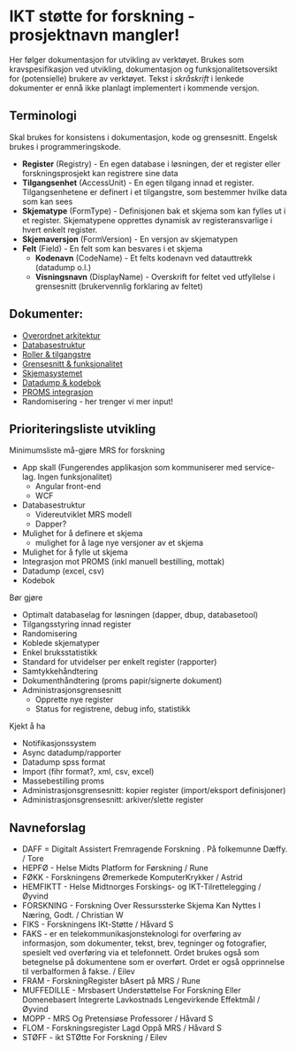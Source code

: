 # IKT støtte for forskning - prosjektnavn mangler! 

Her følger dokumentasjon for utvikling av verktøyet. Brukes som kravspesifikasjon ved utvikling, dokumentasjon og funksjonalitetsoversikt for (potensielle) brukere av verktøyet. Tekst i *skråskrift* i lenkede dokumenter er ennå ikke planlagt implementert i kommende versjon.

## Terminologi

Skal brukes for konsistens i dokumentasjon, kode og grensesnitt. Engelsk brukes i programmeringskode.

* **Register** (Registry) - En egen database i løsningen, der et register eller forskningsprosjekt kan registrere sine data
* **Tilgangsenhet** (AccessUnit) - En egen tilgang innad et register. Tilgangsenhetene er definert i et tilgangstre, som bestemmer hvilke data som kan sees
* **Skjematype** (FormType) - Definisjonen bak et skjema som kan fylles ut i et register. Skjematypene opprettes dynamisk av registeransvarlige i hvert enkelt register.
* **Skjemaversjon** (FormVersion) - En versjon av skjematypen
* **Felt** (Field) - En felt som kan besvares i et skjema
	* **Kodenavn** (CodeName) - Et felts kodenavn ved datauttrekk (datadump o.l.)
	* **Visningsnavn** (DisplayName) - Overskrift for feltet ved utfyllelse i grensesnitt (brukervennlig forklaring av feltet)

## Dokumenter:
* [Overordnet arkitektur](https://github.com/HemitSystemutvikling/dokumentasjon-forskningsapp/blob/master/Overordnet%20arkitektur.md)
* [Databasestruktur](https://github.com/HemitSystemutvikling/dokumentasjon-forskningsapp/blob/master/Databasestruktur.md)
* [Roller & tilgangstre](https://github.com/HemitSystemutvikling/dokumentasjon-forskningsapp/blob/master/Roller%20og%20tilgangstre.md)
* [Grensesnitt & funksjonalitet](https://github.com/HemitSystemutvikling/dokumentasjon-forskningsapp/blob/master/Grensesnitt.md)
* [Skjemasystemet](https://github.com/HemitSystemutvikling/dokumentasjon-forskningsapp/blob/master/Skjemasystemet.md)
* [Datadump & kodebok](https://github.com/HemitSystemutvikling/dokumentasjon-forskningsapp/blob/master/Datadump%20og%20kodebok.md)
* [PROMS integrasjon](https://github.com/HemitSystemutvikling/dokumentasjon-forskningsapp/blob/master/PROMS%20integrasjon.md)
* Randomisering - her trenger vi mer input!

## Prioriteringsliste utvikling

Minimumsliste må-gjøre MRS for forskning
- App skall (Fungerendes applikasjon som kommuniserer med service-lag. Ingen funksjonalitet)
	- Angular front-end
	- WCF
- Databasestruktur
	- Videreutviklet MRS modell
	- Dapper?
- Mulighet for å definere et skjema
	- mulighet for å lage nye versjoner av et skjema
- Mulighet for å fylle ut skjema
- Integrasjon mot PROMS (inkl manuell bestilling,  mottak)
- Datadump (excel, csv)
- Kodebok

Bør gjøre
- Optimalt databaselag for løsningen (dapper, dbup, databasetool)
- Tilgangsstyring innad register
- Randomisering
- Koblede skjematyper
- Enkel bruksstatistikk
- Standard for utvidelser per enkelt register (rapporter)
- Samtykkehåndtering
- Dokumenthåndtering (proms papir/signerte dokument)
- Administrasjonsgrensesnitt 
	- Opprette nye register
	- Status for registrene, debug info, statistikk

Kjekt å ha
- Notifikasjonssystem
- Async datadump/rapporter
- Datadump spss format
- Import (fihr format?, xml, csv, excel)
- Massebestilling proms
- Administrasjonsgrensesnitt: kopier register (import/eksport definisjoner)
- Administrasjonsgrensesnitt: arkiver/slette register

## Navneforslag

* DAFF = Digitalt Assistert Fremragende Forskning . På folkemunne Dæffy. / Tore
* HEPFØ - Helse Midts Platform for Førskning / Rune
* FØKK - Forskningens Øremerkede KomputerKrykker / Astrid
* HEMFIKTT - Helse Midtnorges Forskings- og IKT-Tilrettelegging / Øyvind
* FORSKNING - Forskning Over Ressurssterke Skjema Kan Nyttes I Næring, Godt. / Christian W
* FIKS - Forskningens IKt-Støtte / Håvard S
* FAKS - er en telekommunikasjonsteknologi for overføring av informasjon, som dokumenter, tekst, brev, tegninger og fotografier, spesielt ved overføring via et telefonnett. Ordet brukes også som betegnelse på dokumentene som er overført. Ordet er også opprinnelse til verbalformen å fakse. / Eilev
* FRAM - ForskningRegister bAsert på MRS / Rune
* MUFFEDILLE - Mrsbasert Understøttelse For Forskning Eller Domenebasert Integrerte Lavkostnads Lengevirkende Effektmål / Øyvind
* MOPP - MRS Og Pretensiøse Professorer / Håvard S
* FLOM - Forskningsregister Lagd Oppå MRS / Håvard S
* STØFF - ikt STØtte For Forskning / Eilev
